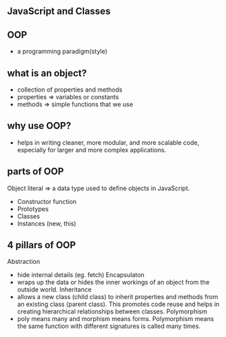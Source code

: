## JavaScript and Classes

## OOP
- a programming paradigm(style)

## what is an object?
- collection of properties and methods
- properties => variables or constants
- methods => simple functions that we use

## why use OOP?
- helps in writing cleaner, more modular, and more scalable code, especially for larger and more complex applications.

## parts of OOP
Object literal => a data type used to define objects in JavaScript.

- Constructor function
- Prototypes
- Classes
- Instances (new, this)

## 4 pillars of OOP
Abstraction 
- hide internal details (eg. fetch)
Encapsulaton
- wraps up the data or hides the inner workings of an object from the outside world.
Inheritance
- allows a new class (child class) to inherit properties and methods from an existing class (parent class). This promotes code reuse and helps in creating hierarchical relationships between classes. 
Polymorphism
- poly means many and morphism means forms. Polymorphism means the same function with different signatures is called many times.